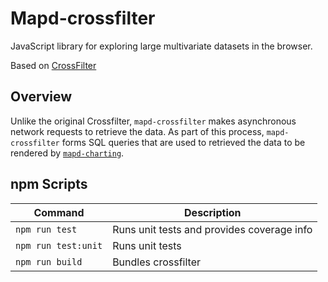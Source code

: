 Mapd-crossfilter
=====

JavaScript library for exploring large multivariate datasets in the browser.

Based on [CrossFilter](https://github.com/square/crossfilter)

## Overview

Unlike the original Crossfilter, `mapd-crossfilter` makes asynchronous network requests to retrieve the data. As part of this process, `mapd-crossfilter` forms SQL queries that are used to retrieved the data to be rendered by [`mapd-charting`](https://github.com/mapd/mapd-charting).

## npm Scripts

Command | Description
--- | ---
`npm run test` | Runs unit tests and provides coverage info
`npm run test:unit` | Runs unit tests
`npm run build` | Bundles crossfilter
